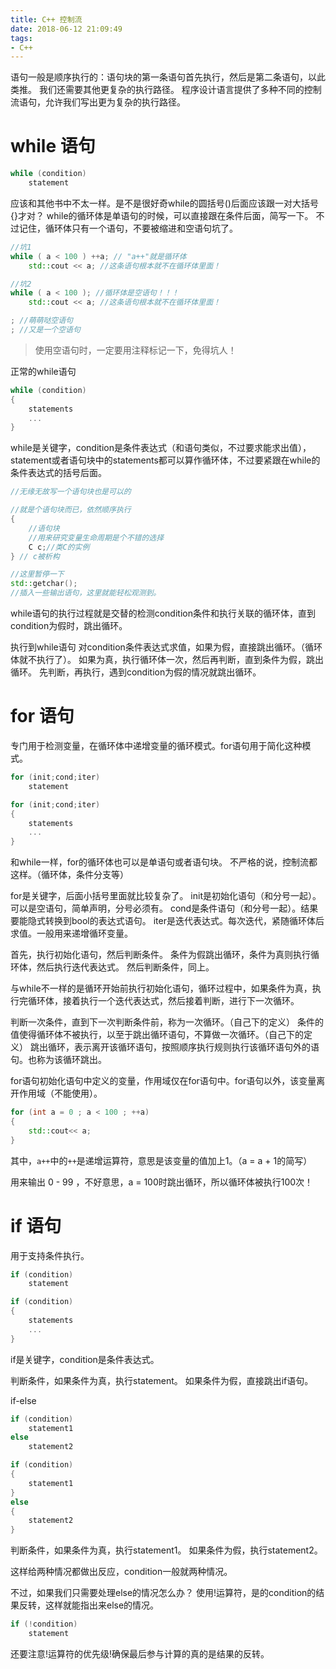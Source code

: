 ```yaml
---
title: C++ 控制流
date: 2018-06-12 21:09:49
tags:
- C++
---
```


语句一般是顺序执行的：语句块的第一条语句首先执行，然后是第二条语句，以此类推。
我们还需要其他更复杂的执行路径。
程序设计语言提供了多种不同的控制流语句，允许我们写出更为复杂的执行路径。

# while 语句

```cpp
while (condition)
	statement
```

应该和其他书中不太一样。是不是很好奇while的圆括号()后面应该跟一对大括号{}才对？
while的循环体是单语句的时候，可以直接跟在条件后面，简写一下。
不过记住，循环体只有一个语句，不要被缩进和空语句坑了。

```cpp
//坑1
while ( a < 100 ) ++a; // "a++"就是循环体
	std::cout << a; //这条语句根本就不在循环体里面！

//坑2
while ( a < 100 ); //循环体是空语句！！！
	std::cout << a; //这条语句根本就不在循环体里面！

; //萌萌哒空语句
; //又是一个空语句
```

> 使用空语句时，一定要用注释标记一下，免得坑人！

正常的while语句

```cpp
while (condition)
{
	statements
	...
}
```

while是关键字，condition是条件表达式（和语句类似，不过要求能求出值），statement或者语句块中的statements都可以算作循环体，不过要紧跟在while的条件表达式的括号后面。

```cpp
//无缘无故写一个语句块也是可以的

//就是个语句块而已，依然顺序执行
{
	//语句块
	//用来研究变量生命周期是个不错的选择
	C c;//类C的实例
} // c被析构

//这里暂停一下
std::getchar();
//插入一些输出语句，这里就能轻松观测到。
```

while语句的执行过程就是交替的检测condition条件和执行关联的循环体，直到condition为假时，跳出循环。

执行到while语句
对condition条件表达式求值，如果为假，直接跳出循环。（循环体就不执行了）。
如果为真，执行循环体一次，然后再判断，直到条件为假，跳出循环。
先判断，再执行，遇到condition为假的情况就跳出循环。

# for 语句

专门用于检测变量，在循环体中递增变量的循环模式。for语句用于简化这种模式。

```cpp
for (init;cond;iter)
	statement

for (init;cond;iter)
{
	statements
	...
}
```

和while一样，for的循环体也可以是单语句或者语句块。
不严格的说，控制流都这样。（循环体，条件分支等）

for是关键字，后面小括号里面就比较复杂了。
init是初始化语句（和分号一起）。可以是空语句，简单声明，分号必须有。
cond是条件语句（和分号一起）。结果要能隐式转换到bool的表达式语句。
iter是迭代表达式。每次迭代，紧随循环体后求值。一般用来递增循环变量。

首先，执行初始化语句，然后判断条件。
条件为假跳出循环，条件为真则执行循环体，然后执行迭代表达式。
然后判断条件，同上。

与while不一样的是循环开始前执行初始化语句，循环过程中，如果条件为真，执行完循环体，接着执行一个迭代表达式，然后接着判断，进行下一次循环。

判断一次条件，直到下一次判断条件前，称为一次循环。（自己下的定义）
条件的值使得循环体不被执行，以至于跳出循环语句，不算做一次循环。（自己下的定义）
跳出循环，表示离开该循环语句，按照顺序执行规则执行该循环语句外的语句。也称为该循环跳出。

for语句初始化语句中定义的变量，作用域仅在for语句中。for语句以外，该变量离开作用域（不能使用）。

```cpp
for (int a = 0 ; a < 100 ; ++a)
{
	std::cout<< a;
}
```

其中，`a++`中的`++`是递增运算符，意思是该变量的值加上1。（a = a + 1的简写）

用来输出 0 - 99 ，不好意思，a = 100时跳出循环，所以循环体被执行100次！

# if 语句

用于支持条件执行。

```cpp
if (condition)
	statement

if (condition)
{
	statements
	...
}
```

if是关键字，condition是条件表达式。

判断条件，如果条件为真，执行statement。
如果条件为假，直接跳出if语句。

if-else

```cpp
if (condition)
	statement1
else
	statement2

if (condition)
{
	statement1
}
else
{
	statement2
}
```

判断条件，如果条件为真，执行statement1。
如果条件为假，执行statement2。

这样给两种情况都做出反应，condition一般就两种情况。

不过，如果我们只需要处理else的情况怎么办？
使用!运算符，是的condition的结果反转，这样就能指出来else的情况。
```cpp
if (!condition)
	statement
```
还要注意!运算符的优先级!确保最后参与计算的真的是结果的反转。
